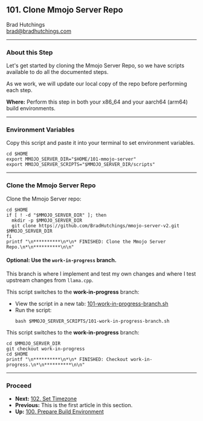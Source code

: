 ## 101. Clone Mmojo Server Repo

Brad Hutchings<br/>
brad@bradhutchings.com

---
### About this Step
Let's get started by cloning the Mmojo Server Repo, so we have scripts available to do all the documented steps.

As we work, we will update our local copy of the repo before performing each step.

**Where:** Perform this step in both your x86_64 and your aarch64 (arm64) build environments.

---
### Environment Variables
Copy this script and paste it into your terminal to set environment variables.
```
cd $HOME
export MMOJO_SERVER_DIR="$HOME/101-mmojo-server"
export MMOJO_SERVER_SCRIPTS="$MMOJO_SERVER_DIR/scripts"
```

---
### Clone the Mmojo Server Repo

Clone the Mmojo Server repo:
```
cd $HOME
if [ ! -d "$MMOJO_SERVER_DIR" ]; then
  mkdir -p $MMOJO_SERVER_DIR
  git clone https://github.com/BradHutchings/mmojo-server-v2.git $MMOJO_SERVER_DIR
fi
printf "\n**********\n*\n* FINISHED: Clone the Mmojo Server Repo.\n*\n**********\n\n"
```

#### Optional: Use the `work-in-progress` branch.
This branch is where I implement and test my own changes and where I test upstream changes from `llama.cpp`.

This script switches to the **work-in-progress** branch:
- View the script in a new tab: <a href="../scripts/101-work-in-progress-branch.sh" target="_blank">101-work-in-progress-branch.sh</a>
- Run the script:
  ```
  bash $MMOJO_SERVER_SCRIPTS/101-work-in-progress-branch.sh
  ```
 
This script switches to the **work-in-progress** branch:
```
cd $MMOJO_SERVER_DIR
git checkout work-in-progress
cd $HOME
printf "\n**********\n*\n* FINISHED: Checkout work-in-progress.\n*\n**********\n\n"
```

---
### Proceed
- **Next:** [102. Set Timezone](102-Set-Timezone.md)
- **Previous:** This is the first article in this section.
- **Up:** [100. Prepare Build Environment](100-Prepare-Build-Environment.md)
